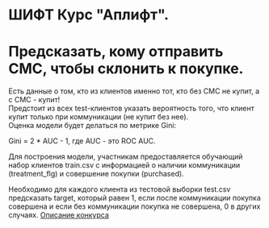 # ШИФТ Курс "Аплифт". 
# Предсказать, кому отправить СМС, чтобы склонить к покупке.

Есть данные о том, кто из клиентов именно тот, кто без СМС не купит, а с СМС - купит!  
Предстоит из всех test-клиентов указать вероятность того, что клиент купит только при коммуникации (не купит без нее).  
Оценка модели будет делаться по метрике Gini:

Gini = 2 * AUC - 1, где AUC - это ROC AUC.

Для построения модели, участникам предоставляется обучающий набор клиентов train.csv с информацией о наличии коммуникации (treatment_flg) и совершение покупки (purchased).

Необходимо для каждого клиента из тестовой выборки test.csv предсказать target, который равен 1, если после коммуникации покупка совершена и если без коммуникации покупка не совершена, 0 в других случаях.
[Описание конкурса](https://www.kaggle.com/competitions/uplift-shift-23/overview)
